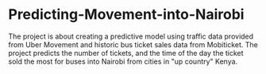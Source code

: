 # Predicting-Movement-into-Nairobi
The project is about creating a predictive model using traffic data provided from Uber Movement and historic bus ticket sales data from Mobiticket. The project predicts the number of tickets, and the time of the day the ticket sold the most for buses into Nairobi from cities in "up country" Kenya.

